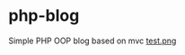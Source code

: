 # php-blog
Simple PHP OOP blog based on mvc
[test.png](https://www.nastol.com.ua/download.php?img=201502/2560x1600/nastol.com.ua-128108.jpg)
